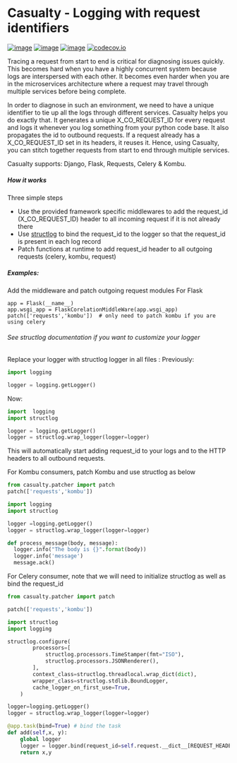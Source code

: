 # Casualty - Logging with request identifiers
[![image](https://img.shields.io/pypi/v/casualty.svg)](https://pypi.org/project/casualty/)
[![image](https://img.shields.io/pypi/l/casualty.svg)](https://pypi.org/project/casualty/)
[![image](https://img.shields.io/github/contributors/treebohotels/casualty.svg)](https://github.com/treebohotels/casualty/graphs/contributors)
[![codecov.io](https://codecov.io/github/treebohotels/casualty/coverage.svg?branch=master)](https://codecov.io/github/treebohotels/casualty)



Tracing a request from start to end is critical for diagnosing issues quickly. This becomes hard when you have a highly
concurrent system because logs are interspersed with each other. It becomes even harder when you are in the microservices
architecture where a request may travel through multiple services before being complete. 

In order to diagnose in such an environment, we need to have a unique identifier to tie up all the logs through different
services. Casualty helps you do exactly that. It generates a unique X_CO_REQUEST_ID for every request and logs it whenever
you log something from your python code base. It also propagates the id to outbound requests. If a request already has 
a X_CO_REQUEST_ID set in its headers, it reuses it. Hence, using Casualty, you can stitch together requests from start 
to end through multiple services.

Casualty supports: Django, Flask, Requests, Celery & Kombu. 

##### How it works
Three simple steps
-   Use the provided framework specific middlewares to add the request_id (X_CO_REQUEST_ID) header to all incoming request if it is not already there
-   Use [structlog](https://github.com/hynek/structlog) to bind the request_id to the logger so that the request_id is present in each log record
-   Patch functions at runtime to add request_id header to all outgoing requests (celery, kombu, request)



##### Examples:
Add the middleware and patch outgoing request modules
For Flask
```
app = Flask(__name__)
app.wsgi_app = FlaskCorelationMiddleWare(app.wsgi_app)
patch(['requests','kombu'])  # only need to patch kombu if you are using celery 
```

###### See structlog documentation if you want to customize your logger
Replace your logger with structlog logger in all files :
Previously:
```python
import logging

logger = logging.getLogger()
```
Now:
```python
import  logging
import structlog

logger = logging.getLogger()
logger = structlog.wrap_logger(logger=logger)
```

This will automatically start adding request_id to your logs and to the HTTP headers to all outbound requests.

For Kombu consumers, patch Kombu and use structlog as below
```python
from casualty.patcher import patch 
patch(['requests','kombu']) 
```

```python
import logging
import structlog

logger =logging.getLogger()
logger = structlog.wrap_logger(logger=logger)

def process_message(body, message):
  logger.info("The body is {}".format(body))
  logger.info('message')
  message.ack()
```

For Celery consumer, note that we will need to initialize structlog as well as bind the request_id 

```python
from casualty.patcher import patch 

patch(['requests','kombu']) 
```

```python
import structlog
import logging

structlog.configure(
        processors=[
            structlog.processors.TimeStamper(fmt="ISO"),
            structlog.processors.JSONRenderer(),
        ],
        context_class=structlog.threadlocal.wrap_dict(dict),
        wrapper_class=structlog.stdlib.BoundLogger,
        cache_logger_on_first_use=True,
    )

logger=logging.getLogger()
logger = structlog.wrap_logger(logger=logger)

@app.task(bind=True) # bind the task
def add(self,x, y):
    global logger
    logger = logger.bind(request_id=self.request.__dict__[REQUEST_HEADER])
    return x,y
```


